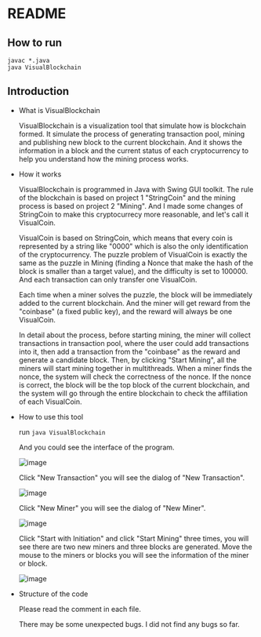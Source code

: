 # README

## How to run
    javac *.java
    java VisualBlockchain

## Introduction

* What is VisualBlockchain

    VisualBlockchain is a visualization tool that simulate how is blockchain formed. It simulate the process of generating transaction pool, mining and publishing new block to the current blockchain. And it shows the information in a block and the current status of each cryptocurrency to help you understand how the mining process works.

* How it works

    VisualBlockchain is programmed in Java with Swing GUI toolkit. The rule of the blockchain is based on project 1 "StringCoin" and the mining process is based on project 2 "Mining". And I made some changes of StringCoin to make this cryptocurrecy more reasonable, and let's call it VisualCoin.

    VisualCoin is based on StringCoin, which means that every coin is represented by a string like "0000" which is also the only identification of the cryptocurrency. The puzzle problem of VisualCoin is exactly the same as the puzzle in Mining (finding a Nonce that make the hash of the block is smaller than a target value), and the difficulty is set to 100000. And each transaction can only transfer one VisualCoin.

    Each time when a miner solves the puzzle, the block will be immediately added to the current blockchain. And the miner will get reward from the "coinbase" (a fixed public key), and the reward will always be one VisualCoin.

    In detail about the process, before starting mining, the miner will collect transactions in transaction pool, where the user could add transactions into it, then add a transaction from the "coinbase" as the reward and generate a candidate block. Then, by clicking "Start Mining", all the miners will start mining together in multithreads. When a miner finds the nonce, the system will check the correctness of the nonce. If the nonce is correct, the block will be the top block of the current blockchain, and the system will go through the entire blockchain to check the affiliation of each VisualCoin.

* How to use this tool

    run `java VisualBlockchain`

    And you could see the interface of the program.
    
    ![image](https://github.com/Zhuolun1996/CS1699_VisualBLockchain/blob/master/CS1699_VisualCoin_1.png)
    
    Click "New Transaction" you will see the dialog of "New Transaction".
    
    ![image](https://github.com/Zhuolun1996/CS1699_VisualBLockchain/blob/master/CS1699_VisualCoin_2.png)

    Click "New Miner" you will see the dialog of "New Miner".
    
    ![image](https://github.com/Zhuolun1996/CS1699_VisualBLockchain/blob/master/CS1699_VisualCoin_3.png)

    Click "Start with Initiation" and click "Start Mining" three times, you will see there are two new miners and three blocks are generated. Move the mouse to the miners or blocks you will see the information of the miner or block.
    
    ![image](https://github.com/Zhuolun1996/CS1699_VisualBLockchain/blob/master/CS1699_VisualCoin_4.png)


* Structure of the code

    Please read the comment in each file.

    There may be some unexpected bugs. I did not find any bugs so far.